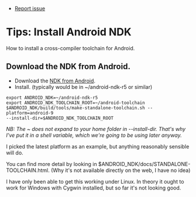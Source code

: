 * [Report issue](../README.md#create_issue)

Tips: Install Android NDK
===
How to install a cross-compiler toolchain for Android.

Download the NDK from Android.
---
* Download the [NDK from Android](http://developer.android.com/sdk/ndk/index.html).
* Install. (typically would be in ~/android-ndk-r5 or similar)

```shell
export ANDROID_NDK=~/android-ndk-r5
export ANDROID_NDK_TOOLCHAIN_ROOT=~/android-toolchain
$ANDROID_NDK/build/tools/make-standalone-toolchain.sh --platform=android-9
--install-dir=$ANDROID_NDK_TOOLCHAIN_ROOT
```

_NB: The ~ does not expand to your home folder in --install-dir.
That's why I've put it in a shell variable, which we're going to be using later anyway._

I picked the latest platform as an example, but anything reasonably sensible will do.

You can find more detail by looking in
$ANDROID\_NDK/docs/STANDALONE-TOOLCHAIN.html. (Why it's not
available directly on the web, I have no idea)

I have only been able to get this working under Linux. In theory it ought to work for Windows with
Cygwin installed, but so far it's not looking good.

<!---
 vi: ft=markdown
 -->
